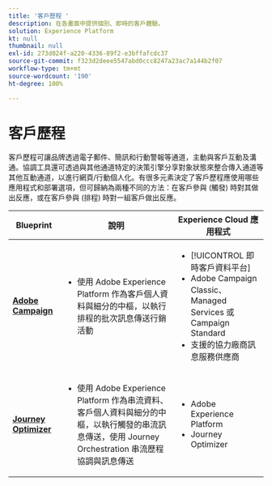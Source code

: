 ```yaml
---
title: '客戶歷程 '
description: 在各畫面中提供個別、即時的客戶體驗。
solution: Experience Platform
kt: null
thumbnail: null
exl-id: 273d024f-a220-4336-89f2-e3bffafcdc37
source-git-commit: f323d2deee5547abd0ccc8247a23ac7a144b2f07
workflow-type: tm+mt
source-wordcount: '190'
ht-degree: 100%

---
```


# 客戶歷程

客戶歷程可讓品牌透過電子郵件、簡訊和行動警報等通道，主動與客戶互動及溝通。協調工具還可透過與其他通道特定的決策引擎分享對象狀態來整合傳入通道等其他互動通道，以進行網頁/行動個人化。有很多元素決定了客戶歷程應使用哪些應用程式和部署選項，但可歸納為兩種不同的方法：在客戶參與 (觸發) 時對其做出反應，或在客戶參與 (排程) 時對一組客戶做出反應。

| Blueprint | 說明 | Experience Cloud 應用程式 |
|---|---|---|
| **[Adobe Campaign](batch-messaging.md)** | <ul><li>使用 Adobe Experience Platform 作為客戶個人資料與細分的中樞，以執行排程的批次訊息傳送行銷活動</li></ul> | <ul><li>[!UICONTROL 即時客戶資料平台]</li><li>Adobe Campaign Classic、Managed Services 或 Campaign Standard</li><li>支援的協力廠商訊息服務供應商</li></ul> |
| **[Journey Optimizer](journey-optimizer.md)** | <ul><li>使用 Adobe Experience Platform 作為串流資料、客戶個人資料與細分的中樞，以執行觸發的串流訊息傳送，使用 Journey Orchestration 串流歷程協調與訊息傳送</li></ul> | <ul><li>Adobe Experience Platform</li><li>Journey Optimizer</li></ul> |